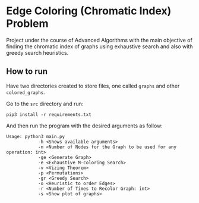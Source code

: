 # Edge Coloring (Chromatic Index) Problem

Project under the course of Advanced Algorithms with the main objective of finding the chromatic index of graphs using exhaustive search and also with greedy search heuristics.

## How to run

Have two directories created to store files, one called `graphs` and other `colored_graphs`.

Go to the `src` directory and run:

`pip3 install -r requirements.txt`

And then run the program with the desired arguments as follow:

```
Usage: python3 main.py
			-h <Shows available arguments>
			-n <Number of Nodes for the Graph to be used for any operation: int>
			-ge <Generate Graph>
			-e <Exhaustive M-coloring Search>
			-v <Vizing Theorem>
			-p <Permutations>
			-gr <Greedy Search>
			-o <Heuristic to order Edges>
			-r <Number of Times to Recolor Graph: int>
			-s <Show plot of graphs>
```
